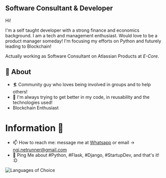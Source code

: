 ## Software Consultant & Developer           
Hi!

I'm a self taught developer with a strong finance and economics background. I am a tech and management enthusiast. Would love to be a product manager someday! I'm focusing my efforts on Python and futurely leading to Blockchain!

Actually working as Software Consultant on Atlassian Products at *E-Core*.


## 🧐 About
- 🏄‍ Community guy who loves being involved in groups and to help others!
- 🌱 I'm always trying to get better in my code, in reusability and the technologies used!
-    Blockchain Enthusiast

# Information 🤔
- 📫 How to reach me: message me at [Whatsapp](https://wa.me/+5547996235834) or email -> ngj.netrunner@gmail.com
- 💬 Ping Me about #Python, #Flask, #Django, #StartupDev, and that's it! :D 

![Languages of Choice](https://github-readme-stats.vercel.app/api/top-langs/?username=ngeorgj&layout=compact&theme=dracula)
